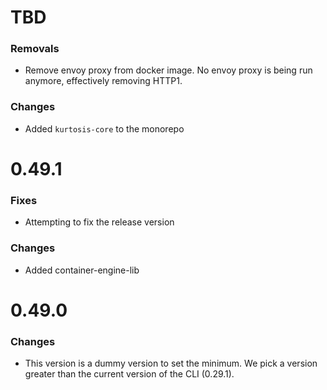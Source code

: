 # TBD

### Removals
* Remove envoy proxy from docker image. No envoy proxy is being run anymore, effectively removing HTTP1.

### Changes
* Added `kurtosis-core` to the monorepo

# 0.49.1

### Fixes
* Attempting to fix the release version
### Changes
* Added container-engine-lib

# 0.49.0

### Changes
* This version is a dummy version to set the minimum. We pick a version greater than the current version of the CLI (0.29.1). 
